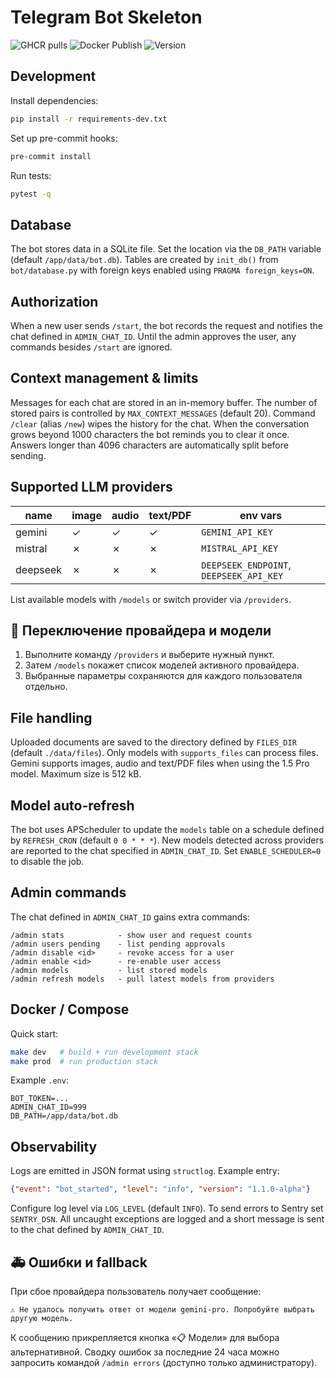 # Telegram Bot Skeleton

![GHCR pulls](https://img.shields.io/badge/ghcr-pulls-blue)
![Docker Publish](https://github.com/myorg/tgbot/actions/workflows/ci.yml/badge.svg)
![Version](https://img.shields.io/badge/version-1.1.0--alpha-green)

## Development

Install dependencies:

```bash
pip install -r requirements-dev.txt
```

Set up pre-commit hooks:

```bash
pre-commit install
```

Run tests:

```bash
pytest -q
```

## Database

The bot stores data in a SQLite file. Set the location via the `DB_PATH` variable
(default `/app/data/bot.db`). Tables are created by `init_db()` from
`bot/database.py` with foreign keys enabled using `PRAGMA foreign_keys=ON`.

## Authorization

When a new user sends `/start`, the bot records the request and notifies the chat defined in `ADMIN_CHAT_ID`. Until the admin approves the user, any commands besides `/start` are ignored.

## Context management & limits

Messages for each chat are stored in an in-memory buffer. The number of stored pairs is controlled by `MAX_CONTEXT_MESSAGES` (default 20). Command `/clear` (alias `/new`) wipes the history for the chat. When the conversation grows beyond 1000 characters the bot reminds you to clear it once. Answers longer than 4096 characters are automatically split before sending.

## Supported LLM providers

| name    | image | audio | text/PDF | env vars |
|---------|-------|-------|----------|--------------------------------------|
| gemini  | ✓     | ✓     | ✓        | `GEMINI_API_KEY` |
| mistral | ✗     | ✗     | ✗        | `MISTRAL_API_KEY` |
| deepseek | ✗     | ✗     | ✗        | `DEEPSEEK_ENDPOINT`, `DEEPSEEK_API_KEY` |

List available models with `/models` or switch provider via `/providers`.

## 🔄 Переключение провайдера и модели

1. Выполните команду `/providers` и выберите нужный пункт.
2. Затем `/models` покажет список моделей активного провайдера.
3. Выбранные параметры сохраняются для каждого пользователя отдельно.

## File handling

Uploaded documents are saved to the directory defined by `FILES_DIR` (default
`./data/files`). Only models with ``supports_files`` can process files. Gemini
supports images, audio and text/PDF files when using the 1.5 Pro model.
Maximum size is 512 kB.

## Model auto-refresh

The bot uses APScheduler to update the `models` table on a schedule defined by
`REFRESH_CRON` (default `0 0 * * *`). New models detected across providers are
reported to the chat specified in `ADMIN_CHAT_ID`. Set `ENABLE_SCHEDULER=0` to
disable the job.

## Admin commands

The chat defined in `ADMIN_CHAT_ID` gains extra commands:

```
/admin stats            - show user and request counts
/admin users pending    - list pending approvals
/admin disable <id>     - revoke access for a user
/admin enable <id>      - re-enable user access
/admin models           - list stored models
/admin refresh models   - pull latest models from providers
```

## Docker / Compose

Quick start:

```bash
make dev   # build + run development stack
make prod  # run production stack
```
Example `.env`:
```env
BOT_TOKEN=...
ADMIN_CHAT_ID=999
DB_PATH=/app/data/bot.db
```

## Observability

Logs are emitted in JSON format using `structlog`. Example entry:

```json
{"event": "bot_started", "level": "info", "version": "1.1.0-alpha"}
```

Configure log level via `LOG_LEVEL` (default `INFO`). To send errors to Sentry
set `SENTRY_DSN`. All uncaught exceptions are logged and a short message is sent
to the chat defined by `ADMIN_CHAT_ID`.

## 🚑 Ошибки и fallback

При сбое провайдера пользователь получает сообщение:

```
⚠️ Не удалось получить ответ от модели gemini-pro. Попробуйте выбрать другую модель.
```

К сообщению прикрепляется кнопка «📋 Модели» для выбора альтернативной. Сводку
ошибок за последние 24 часа можно запросить командой `/admin errors` (доступно
только администратору).
